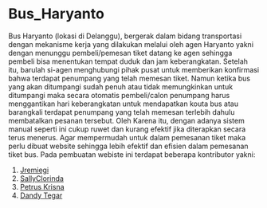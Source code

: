 # Bus_Haryanto

Bus Haryanto (lokasi di Delanggu), bergerak dalam bidang transportasi dengan mekanisme kerja yang dilakukan melalui oleh agen Haryanto yakni dengan menunggu pembeli/pemesan tiket datang ke agen sehingga pembeli bisa menentukan tempat duduk dan jam keberangkatan. Setelah itu, barulah si-agen menghubungi pihak pusat untuk memberikan konfirmasi bahwa terdapat penumpang yang telah memesan tiket. Namun ketika bus yang akan ditumpangi sudah penuh atau tidak memungkinkan untuk ditumpangi maka secara otomatis pembeli/calon penumpang harus menggantikan hari keberangkatan untuk mendapatkan kouta bus atau barangkali terdapat penumpang yang telah memesan terlebih dahulu membatalkan pesanan tersebut.  Oleh Karena itu, dengan adanya sistem manual seperti ini cukup ruwet dan kurang efektif jika diterapkan secara terus menerus. Agar mempermudah untuk dalam pemesanan tiket maka perlu dibuat website sehingga lebih efektif dan efisien dalam pemesanan tiket bus.
Pada pembuatan webiste ini terdapat beberapa kontributor yakni:
1. <a href="https://github.com/Jremiegii">Jremiegi</a>
2. <a href="https://github.com/SallyClorinda">SallyClorinda</a>
3. <a href="https://github.com/krisnanandaa">Petrus Krisna</a>
4. <a href="https://github.com/dandytegar">Dandy Tegar</a>
